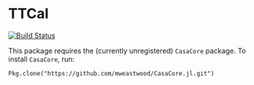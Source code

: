 # TTCal

[![Build Status](https://travis-ci.org/mweastwood/TTCal.jl.svg?branch=master)](https://travis-ci.org/mweastwood/TTCal.jl)

This package requires the (currently unregistered) `CasaCore` package. To install `CasaCore`, run:
```
Pkg.clone("https://github.com/mweastwood/CasaCore.jl.git")
```

